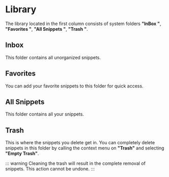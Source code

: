 # Library

The library located in the first column consists of system folders **"InBox "**, **"Favorites "**, **"All Snippets "**, **"Trash "**.

## Inbox

This folder contains all unorganized snippets.

## Favorites

You can add your favorite snippets to this folder for quick access.

## All Snippets

This folder contains all your snippets.

## Trash

This is where the snippets you delete get in. You can completely delete snippets in this folder by calling the context menu on **"Trash"** and selecting **"Empty Trash"**. 

::: warning
Cleaning the trash will result in the complete removal of snippets. This action cannot be undone. 
:::